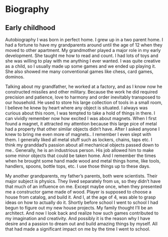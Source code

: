# Biography
## Early childhood
Autobiography I was born in perfect home. I grew up in a two parent home. I had a fortune to have my grandparents around until the age of 12 when they moved to other apartment. My grandmother played a major role in my early development. She taught me how to read and count. I had lots of toys and she was willing to play with me anything I ever wanted. I was quite creative as a child, so I usually made up some games and we ended up playing it. She also showed me many conventional games like chess, card games, dominos.

Talking about my grandfather, he worked at a factory, and as I know now he constructed missiles and other military. Because the work he did required precision and patience, love to harmony and order inevitably transposed to our household. He used to store his large collection of tools in a small room, I believe he knew by heart where any object is situated. I always was curious about this room, I was tempted to take a hold of things in there. I can vividly remember now how excited I was about magnets. When I first found a magnet, it attracted my attention because this large pice of metal had a property that other similar objects didn’t have. After I asked anyone I knew to bring me even more of magnets.. I remember I even slept with them. I generally liked all metal stuff such as lockers, chains, taps etc. I think my granddad’s passion about all mechanical objects passed down to me.. Generally, he is an industrious person. His job allowed him to make some minor objects that could be taken home. And I remember the times when he brought some hand made wood and metal things home, like tools, handlers, spoons, bottle tops, etc. I use those things up to these days.

My another grandparents, my father’s parents, both were scientists. Their major subject is physics. They lived separately from us, so they didn’t have that much of an influence on me. Except maybe once, when they presented me a constructor game made of wood. Player is supposed to choose a house from catalog, and build it. And I, at the age of 4, was able to grasp ideas on how to actually do it. Shortly before school I went to school I had begun to figure out my new house projects. My family thought I’ll be an architect. And now I look back and realize how such games contributed to my imagination and creativity. And possibly it is the reason why I have desire and a passion to dream out and build amazing things by myself. All that had made a significant impact on me by the time I went to school.
